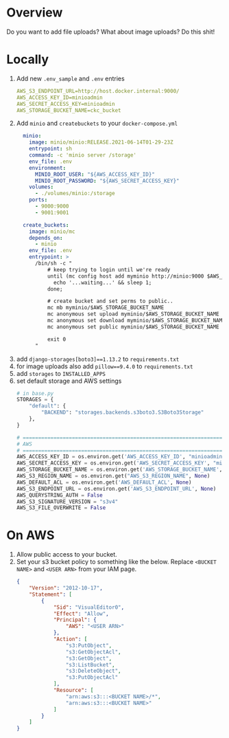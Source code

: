 # Overview

Do you want to add file uploads? What about image uploads? Do this shit!

# Locally

 1. Add new `.env_sample` and `.env` entries
    ```yaml
    AWS_S3_ENDPOINT_URL=http://host.docker.internal:9000/
    AWS_ACCESS_KEY_ID=minioadmin
    AWS_SECRET_ACCESS_KEY=minioadmin
    AWS_STORAGE_BUCKET_NAME=ckc_bucket
    ```
 1. Add `minio` and `createbuckets` to your `docker-compose.yml`
    ```yaml
      minio:
        image: minio/minio:RELEASE.2021-06-14T01-29-23Z
        entrypoint: sh
        command: -c 'minio server /storage'
        env_file: .env
        environment:
          MINIO_ROOT_USER: "${AWS_ACCESS_KEY_ID}"
          MINIO_ROOT_PASSWORD: "${AWS_SECRET_ACCESS_KEY}"
        volumes:
          - ./volumes/minio:/storage
        ports:
          - 9000:9000
          - 9001:9001

      create_buckets:
        image: minio/mc
        depends_on:
          - minio
        env_file: .env
        entrypoint: >
          /bin/sh -c "
              # keep trying to login until we're ready
              until (mc config host add myminio http://minio:9000 $AWS_ACCESS_KEY_ID $AWS_SECRET_ACCESS_KEY) do
                echo '...waiting...' && sleep 1;
              done;

              # create bucket and set perms to public..
              mc mb myminio/$AWS_STORAGE_BUCKET_NAME
              mc anonymous set upload myminio/$AWS_STORAGE_BUCKET_NAME
              mc anonymous set download myminio/$AWS_STORAGE_BUCKET_NAME
              mc anonymous set public myminio/$AWS_STORAGE_BUCKET_NAME

              exit 0
          "
    ```
 1. add `django-storages[boto3]==1.13.2` to `requirements.txt`
 1. for image uploads also add `pillow==9.4.0` to `requirements.txt`
 1. add `storages` to `INSTALLED_APPS`
 1. set default storage and AWS settings
    ```python
    # in base.py
    STORAGES = {
        "default": {
            "BACKEND": "storages.backends.s3boto3.S3Boto3Storage"
        },
    }
    
    # =============================================================================
    # AWS
    # =============================================================================
    AWS_ACCESS_KEY_ID = os.environ.get('AWS_ACCESS_KEY_ID', "minioadmin")
    AWS_SECRET_ACCESS_KEY = os.environ.get('AWS_SECRET_ACCESS_KEY', "minioadmin")
    AWS_STORAGE_BUCKET_NAME = os.environ.get('AWS_STORAGE_BUCKET_NAME', "ckc_bucket")
    AWS_S3_REGION_NAME = os.environ.get("AWS_S3_REGION_NAME", None)
    AWS_DEFAULT_ACL = os.environ.get('AWS_DEFAULT_ACL', None)
    AWS_S3_ENDPOINT_URL = os.environ.get('AWS_S3_ENDPOINT_URL', None)
    AWS_QUERYSTRING_AUTH = False
    AWS_S3_SIGNATURE_VERSION = "s3v4"
    AWS_S3_FILE_OVERWRITE = False
    ```

# On AWS

1. Allow public access to your bucket.
2. Set your s3 bucket policy to something like the below. Replace `<BUCKET NAME>` and `<USER ARN>` from your IAM page.
    ```json
    {
        "Version": "2012-10-17",
        "Statement": [
            {
                "Sid": "VisualEditor0",
                "Effect": "Allow",
                "Principal": {
                    "AWS": "<USER ARN>"
                },
                "Action": [
                    "s3:PutObject",
                    "s3:GetObjectAcl",
                    "s3:GetObject",
                    "s3:ListBucket",
                    "s3:DeleteObject",
                    "s3:PutObjectAcl"
                ],
                "Resource": [
                    "arn:aws:s3:::<BUCKET NAME>/*",
                    "arn:aws:s3:::<BUCKET NAME>"
                ]
            }
        ]
    }
    ```
